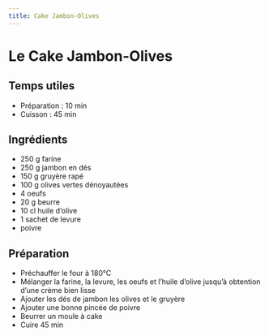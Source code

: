 ```yaml
---
title: Cake Jambon-Olives
---
```


# Le Cake Jambon-Olives

## Temps utiles

- Préparation : 10 min
- Cuisson : 45 min

## Ingrédients

- 250 g farine
- 250 g jambon en dés
- 150 g gruyère rapé
- 100 g olives vertes dénoyautées
- 4 oeufs
- 20 g beurre
- 10 cl huile d’olive
- 1 sachet de levure
- poivre

## Préparation

- Préchauffer le four à 180°C
- Mélanger la farine, la levure, les oeufs et l’huile d’olive jusqu’à obtention d’une crème bien lisse
- Ajouter les dés de jambon les olives et le gruyère
- Ajouter une bonne pincée de poivre
- Beurrer un moule à cake
- Cuire 45 min
